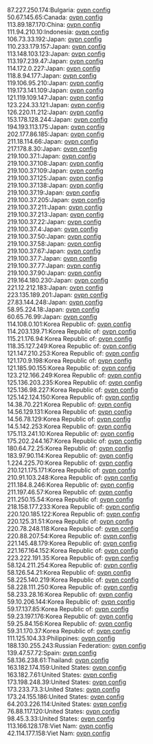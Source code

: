 87.227.250.174:Bulgaria: [ovpn config](vpn/87_227_250_174.ovpn)  
50.67.145.65:Canada: [ovpn config](vpn/50_67_145_65.ovpn)  
113.89.187.170:China: [ovpn config](vpn/113_89_187_170.ovpn)  
111.94.210.10:Indonesia: [ovpn config](vpn/111_94_210_10.ovpn)  
106.73.33.192:Japan: [ovpn config](vpn/106_73_33_192.ovpn)  
110.233.179.157:Japan: [ovpn config](vpn/110_233_179_157.ovpn)  
113.148.103.123:Japan: [ovpn config](vpn/113_148_103_123.ovpn)  
113.197.239.47:Japan: [ovpn config](vpn/113_197_239_47.ovpn)  
114.172.0.227:Japan: [ovpn config](vpn/114_172_0_227.ovpn)  
118.8.94.177:Japan: [ovpn config](vpn/118_8_94_177.ovpn)  
119.106.95.210:Japan: [ovpn config](vpn/119_106_95_210.ovpn)  
119.173.141.109:Japan: [ovpn config](vpn/119_173_141_109.ovpn)  
121.119.109.147:Japan: [ovpn config](vpn/121_119_109_147.ovpn)  
123.224.33.121:Japan: [ovpn config](vpn/123_224_33_121.ovpn)  
126.220.11.212:Japan: [ovpn config](vpn/126_220_11_212.ovpn)  
153.178.128.244:Japan: [ovpn config](vpn/153_178_128_244.ovpn)  
194.193.113.175:Japan: [ovpn config](vpn/194_193_113_175.ovpn)  
202.177.86.185:Japan: [ovpn config](vpn/202_177_86_185.ovpn)  
211.18.114.66:Japan: [ovpn config](vpn/211_18_114_66.ovpn)  
217.178.8.30:Japan: [ovpn config](vpn/217_178_8_30.ovpn)  
219.100.37.1:Japan: [ovpn config](vpn/219_100_37_1.ovpn)  
219.100.37.108:Japan: [ovpn config](vpn/219_100_37_108.ovpn)  
219.100.37.109:Japan: [ovpn config](vpn/219_100_37_109.ovpn)  
219.100.37.125:Japan: [ovpn config](vpn/219_100_37_125.ovpn)  
219.100.37.138:Japan: [ovpn config](vpn/219_100_37_138.ovpn)  
219.100.37.19:Japan: [ovpn config](vpn/219_100_37_19.ovpn)  
219.100.37.205:Japan: [ovpn config](vpn/219_100_37_205.ovpn)  
219.100.37.211:Japan: [ovpn config](vpn/219_100_37_211.ovpn)  
219.100.37.213:Japan: [ovpn config](vpn/219_100_37_213.ovpn)  
219.100.37.22:Japan: [ovpn config](vpn/219_100_37_22.ovpn)  
219.100.37.4:Japan: [ovpn config](vpn/219_100_37_4.ovpn)  
219.100.37.50:Japan: [ovpn config](vpn/219_100_37_50.ovpn)  
219.100.37.58:Japan: [ovpn config](vpn/219_100_37_58.ovpn)  
219.100.37.67:Japan: [ovpn config](vpn/219_100_37_67.ovpn)  
219.100.37.7:Japan: [ovpn config](vpn/219_100_37_7.ovpn)  
219.100.37.77:Japan: [ovpn config](vpn/219_100_37_77.ovpn)  
219.100.37.90:Japan: [ovpn config](vpn/219_100_37_90.ovpn)  
219.164.180.230:Japan: [ovpn config](vpn/219_164_180_230.ovpn)  
221.12.212.183:Japan: [ovpn config](vpn/221_12_212_183.ovpn)  
223.135.189.201:Japan: [ovpn config](vpn/223_135_189_201.ovpn)  
27.83.144.248:Japan: [ovpn config](vpn/27_83_144_248.ovpn)  
58.95.224.18:Japan: [ovpn config](vpn/58_95_224_18.ovpn)  
60.65.76.99:Japan: [ovpn config](vpn/60_65_76_99.ovpn)  
114.108.0.101:Korea Republic of: [ovpn config](vpn/114_108_0_101.ovpn)  
114.203.139.71:Korea Republic of: [ovpn config](vpn/114_203_139_71.ovpn)  
115.21.176.94:Korea Republic of: [ovpn config](vpn/115_21_176_94.ovpn)  
118.35.127.249:Korea Republic of: [ovpn config](vpn/118_35_127_249.ovpn)  
121.147.210.253:Korea Republic of: [ovpn config](vpn/121_147_210_253.ovpn)  
121.170.9.198:Korea Republic of: [ovpn config](vpn/121_170_9_198.ovpn)  
121.185.90.155:Korea Republic of: [ovpn config](vpn/121_185_90_155.ovpn)  
123.212.166.249:Korea Republic of: [ovpn config](vpn/123_212_166_249.ovpn)  
125.136.203.235:Korea Republic of: [ovpn config](vpn/125_136_203_235.ovpn)  
125.136.98.227:Korea Republic of: [ovpn config](vpn/125_136_98_227.ovpn)  
125.142.124.150:Korea Republic of: [ovpn config](vpn/125_142_124_150.ovpn)  
14.38.70.221:Korea Republic of: [ovpn config](vpn/14_38_70_221.ovpn)  
14.56.129.131:Korea Republic of: [ovpn config](vpn/14_56_129_131.ovpn)  
14.56.78.129:Korea Republic of: [ovpn config](vpn/14_56_78_129.ovpn)  
14.5.142.253:Korea Republic of: [ovpn config](vpn/14_5_142_253.ovpn)  
175.113.241.10:Korea Republic of: [ovpn config](vpn/175_113_241_10.ovpn)  
175.202.244.167:Korea Republic of: [ovpn config](vpn/175_202_244_167.ovpn)  
180.64.72.25:Korea Republic of: [ovpn config](vpn/180_64_72_25.ovpn)  
183.97.90.114:Korea Republic of: [ovpn config](vpn/183_97_90_114.ovpn)  
1.224.225.70:Korea Republic of: [ovpn config](vpn/1_224_225_70.ovpn)  
210.121.175.171:Korea Republic of: [ovpn config](vpn/210_121_175_171.ovpn)  
210.91.103.248:Korea Republic of: [ovpn config](vpn/210_91_103_248.ovpn)  
211.184.8.246:Korea Republic of: [ovpn config](vpn/211_184_8_246.ovpn)  
211.197.46.57:Korea Republic of: [ovpn config](vpn/211_197_46_57.ovpn)  
211.250.15.54:Korea Republic of: [ovpn config](vpn/211_250_15_54.ovpn)  
218.158.177.233:Korea Republic of: [ovpn config](vpn/218_158_177_233.ovpn)  
220.120.185.122:Korea Republic of: [ovpn config](vpn/220_120_185_122.ovpn)  
220.125.31.51:Korea Republic of: [ovpn config](vpn/220_125_31_51.ovpn)  
220.78.248.118:Korea Republic of: [ovpn config](vpn/220_78_248_118.ovpn)  
220.88.207.54:Korea Republic of: [ovpn config](vpn/220_88_207_54.ovpn)  
221.145.48.179:Korea Republic of: [ovpn config](vpn/221_145_48_179.ovpn)  
221.167.164.152:Korea Republic of: [ovpn config](vpn/221_167_164_152.ovpn)  
223.222.191.35:Korea Republic of: [ovpn config](vpn/223_222_191_35.ovpn)  
58.124.211.254:Korea Republic of: [ovpn config](vpn/58_124_211_254.ovpn)  
58.126.54.21:Korea Republic of: [ovpn config](vpn/58_126_54_21.ovpn)  
58.225.140.219:Korea Republic of: [ovpn config](vpn/58_225_140_219.ovpn)  
58.228.111.250:Korea Republic of: [ovpn config](vpn/58_228_111_250.ovpn)  
58.233.28.16:Korea Republic of: [ovpn config](vpn/58_233_28_16.ovpn)  
59.10.206.144:Korea Republic of: [ovpn config](vpn/59_10_206_144.ovpn)  
59.17.137.85:Korea Republic of: [ovpn config](vpn/59_17_137_85.ovpn)  
59.23.197.176:Korea Republic of: [ovpn config](vpn/59_23_197_176.ovpn)  
59.25.84.156:Korea Republic of: [ovpn config](vpn/59_25_84_156.ovpn)  
59.31.170.37:Korea Republic of: [ovpn config](vpn/59_31_170_37.ovpn)  
111.125.104.33:Philippines: [ovpn config](vpn/111_125_104_33.ovpn)  
188.130.255.243:Russian Federation: [ovpn config](vpn/188_130_255_243.ovpn)  
139.47.57.72:Spain: [ovpn config](vpn/139_47_57_72.ovpn)  
58.136.238.61:Thailand: [ovpn config](vpn/58_136_238_61.ovpn)  
163.182.174.159:United States: [ovpn config](vpn/163_182_174_159.ovpn)  
163.182.7.61:United States: [ovpn config](vpn/163_182_7_61.ovpn)  
173.198.248.39:United States: [ovpn config](vpn/173_198_248_39.ovpn)  
173.233.73.3:United States: [ovpn config](vpn/173_233_73_3.ovpn)  
173.24.155.186:United States: [ovpn config](vpn/173_24_155_186.ovpn)  
64.203.226.114:United States: [ovpn config](vpn/64_203_226_114.ovpn)  
76.88.117.120:United States: [ovpn config](vpn/76_88_117_120.ovpn)  
98.45.3.33:United States: [ovpn config](vpn/98_45_3_33.ovpn)  
113.166.128.178:Viet Nam: [ovpn config](vpn/113_166_128_178.ovpn)  
42.114.177.158:Viet Nam: [ovpn config](vpn/42_114_177_158.ovpn)  
